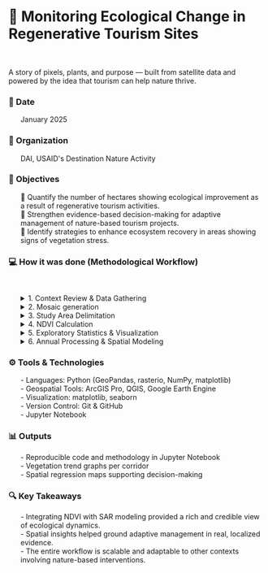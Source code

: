 # 🌿 Monitoring Ecological Change in Regenerative Tourism Sites

<br>

A story of pixels, plants, and purpose — built from satellite data and powered by the idea that tourism can help nature thrive.
<br>

### 📅 Date
<ol>
January 2025
</ol>
   
### 🏢 Organization
<ol>
DAI, USAID's Destination Nature Activity
</ol>

### 🎯 Objectives

<ol>
<p>🔢 Quantify the number of hectares showing ecological improvement as a result of regenerative tourism activities.<br>🔦 Strengthen evidence-based decision-making for adaptive management of nature-based tourism projects.<br>🚀 Identify strategies to enhance ecosystem recovery in areas showing signs of vegetation stress.</p>
</ol>

### 💻 How it was done (Methodological Workflow)
<br>
<ol>
   
<details>
<summary>1. Context Review & Data Gathering</summary>
<br>
<ol>
   - Defined relevant timeframes for baseline, intervention, and post-intervention analysis.<br>
   - Collected and normalized monthly PlanetScope imagery for each tourism corridor.<br>
</ol>
</details>

   
<details>
<summary>2. Mosaic generation</summary>
<br>
<ol>
   - Union of the unit downloaded images to create seamless image coverage with precise spatial alignment. <br>

<br>
<br>

```mermaid

flowchart LR
    subgraph A[<br>📥 Input]
        A1["Monthly normalized PlanetScope tiles (.tif)"]
    end

    subgraph B[⚙️ Processing]
        B1["• List .tif files<br>• Open with rasterio<br>• Merge using merge()<br>• Update metadata<br>• Save temp_mosaic.tif<br>"]
    end

    subgraph C[📤 Output]
        C1["Temporary GeoTIFF mosaic<br>with spatial continuity"]
    end

    A1 --> B1 --> C1
```



[🔗 View the mosaic generation code in the Jupyter Notebook](https://github.com/WennOlarteE/portfolio/blob/main/RegenerativeTourism/MosaicGeneration.md).


</ol>


</details>



<details>
<summary>3. Study Area Delimitation</summary>
<br>
<ol>
   - Used vector shapefiles to clip mosaics to the extent of each corridor.<br>
   - Masked out urban zones and water bodies to focus on vegetated areas.  
</ol>
</details>


<details>
<summary>4. NDVI Calculation</summary>
<br>
<ol>
- Computed monthly NDVI to assess vegetation health:<br>
<ol>
   - High NDVI → Dense, healthy vegetation<br>
   - Low NDVI → Bare soil or water
</ol>
</ol>
</details>


<details>
<summary>5. Exploratory Statistics & Visualization</summary>
<br>
<ol>
- Extracted metrics per pixel and corridor level:<br>
<ol>
   - Max, Min, Mean, Median, and 90th Percentile<br>
</ol>
- Created:<br>
<ol>
   - Thematic NDVI maps<br>
   - Histograms to explore data distribution<br>
   - Monthly time series graphs<br>
</ol>
</ol>
</details>



<details>
<summary>6. Annual Processing & Spatial Modeling</summary>
<br>
<ol>
- Generated yearly NDVI composites and standardized resolutions.<br>
<ol>
   - Applied Spatial Autoregressive (SAR) Models to:<br>
   <ol>
      - Quantify change over time<br>
      - Detect spatial trends and hotspots<br>
      - Identify significant improvement or degradation clusters<br>
   </ol>
   - Produced:<br>
   <ol>
      - Annual NDVI change maps<br>
      - Comparative boxplots<br>
      - Spatial autocorrelation visuals<br>
   </ol>
</ol>
</ol>
</details>
     
</ol>




### ⚙️ Tools & Technologies

<ol>
- Languages: Python (GeoPandas, rasterio, NumPy, matplotlib) <br>
- Geospatial Tools: ArcGIS Pro, QGIS, Google Earth Engine <br>
- Visualization: matplotlib, seaborn <br>
- Version Control: Git & GitHub <br>
- Jupyter Notebook <br>
</ol>


### 📊 Outputs

<ol>
- Reproducible code and methodology in Jupyter Notebook <br>
- Vegetation trend graphs per corridor <br>
- Spatial regression maps supporting decision-making <br>
</ol>

### 🔍 Key Takeaways

<ol>
- Integrating NDVI with SAR modeling provided a rich and credible view of ecological dynamics. <br>
- Spatial insights helped ground adaptive management in real, localized evidence. <br>
- The entire workflow is scalable and adaptable to other contexts involving nature-based interventions. <br>
</ol>


